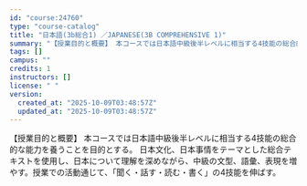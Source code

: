 ```yaml
---
id: "course:24760"
type: "course-catalog"
title: "日本語(3b総合1) ／JAPANESE(3B COMPREHENSIVE 1)"
summary: "【授業目的と概要】 本コースでは日本語中級後半レベルに相当する4技能の総合的な能力を養うことを目的とする。 日本文化、日本事情をテーマとした総合テキストを使用し、日本について理解を深めながら、中級の文型、語彙、表現を増やす。授業での活動通じ…"
tags: []
campus: ""
credits: 1
instructors: []
license: " "
version:
  created_at: "2025-10-09T03:48:57Z"
  updated_at: "2025-10-09T03:48:57Z"
---
```


【授業目的と概要】 本コースでは日本語中級後半レベルに相当する4技能の総合的な能力を養うことを目的とする。 日本文化、日本事情をテーマとした総合テキストを使用し、日本について理解を深めながら、中級の文型、語彙、表現を増やす。授業での活動通じて、「聞く・話す・読む・書く」の4技能を伸ばす。
